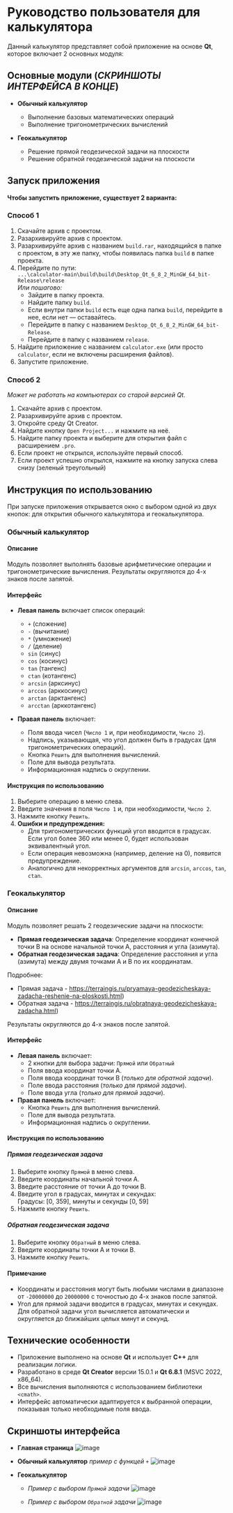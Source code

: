 # Руководство пользователя для калькулятора

Данный калькулятор представляет собой приложение на основе **Qt**, которое включает 2 основных модуля:

## Основные модули (*СКРИНШОТЫ ИНТЕРФЕЙСА В КОНЦЕ*)

- **Обычный калькулятор**  
  - Выполнение базовых математических операций  
  - Выполнение тригонометрических вычислений  

- **Геокалькулятор**  
  - Решение прямой геодезической задачи на плоскости  
  - Решение обратной геодезической задачи на плоскости  

## Запуск приложения

**Чтобы запустить приложение, существует 2 варианта:**

### Способ 1
1. Скачайте архив с проектом.  
2. Разархивируйте архив с проектом.  
3. Разархивируйте архив с названием `build.rar`, находящийся в папке с проектом, в эту же папку, чтобы появилась папка `build` в папке проекта.  
4. Перейдите по пути:  
   `...\calculator-main\build\build\Desktop_Qt_6_8_2_MinGW_64_bit-Release\release`  
   *Или пошагово:*  
   - Зайдите в папку проекта.  
   - Найдите папку `build`.  
   - Если внутри папки `build` есть еще одна папка `build`, перейдите в нее, если нет — оставайтесь.  
   - Перейдите в папку с названием `Desktop_Qt_6_8_2_MinGW_64_bit-Release`.  
   - Перейдите в папку с названием `release`.  
5. Найдите приложение с названием `calculator.exe` (или просто `calculator`, если не включены расширения файлов).  
6. Запустите приложение.  

### Способ 2  
*Может не работать на компьютерах со старой версией Qt.*  
1. Скачайте архив с проектом.  
2. Разархивируйте архив с проектом.  
3. Откройте среду Qt Creator.  
4. Найдите кнопку `Open Project...` и нажмите на неё.  
5. Найдите папку проекта и выберите для открытия файл с расширением `.pro`.  
6. Если проект не открылся, используйте первый способ.  
7. Если проект успешно открылся, нажмите на кнопку запуска слева снизу (зеленый треугольный)  

## Инструкция по использованию

При запуске приложения открывается окно с выбором одной из двух кнопок: для открытия обычного калькулятора и геокалькулятора.

### Обычный калькулятор

#### Описание
Модуль позволяет выполнять базовые арифметические операции и тригонометрические вычисления. Результаты округляются до 4-х знаков после запятой.

#### Интерфейс
- **Левая панель** включает список операций:  
  - `+` (сложение)  
  - `-` (вычитание)  
  - `*` (умножение)  
  - `/` (деление)  
  - `sin` (синус)  
  - `cos` (косинус)  
  - `tan` (тангенс)  
  - `ctan` (котангенс)  
  - `arcsin` (арксинус)  
  - `arccos` (арккосинус)  
  - `arctan` (арктангенс)  
  - `arcctan` (арккотангенс)  

- **Правая панель** включает:  
  - Поля ввода чисел (`Число 1` и, при необходимости, `Число 2`).  
  - Надпись, указывающая, что угол должен быть в градусах (для тригонометрических операций).  
  - Кнопка `Решить` для выполнения вычислений.  
  - Поле для вывода результата.  
  - Информационная надпись о округлении.  

#### Инструкция по использованию
1. Выберите операцию в меню слева.  
2. Введите значения в поля `Число 1` и, при необходимости, `Число 2`.  
3. Нажмите кнопку `Решить`.  
4. **Ошибки и предупреждения:**  
   - Для тригонометрических функций угол вводится в градусах. Если угол более 360 или менее 0, будет использован эквивалентный угол.  
   - Если операция невозможна (например, деление на 0), появится предупреждение.  
   - Аналогично для некорректных аргументов для `arcsin`, `arccos`, `tan`, `ctan`.

### Геокалькулятор

#### Описание
Модуль позволяет решать 2 геодезические задачи на плоскости:  
- **Прямая геодезическая задача**: Определение координат конечной точки B на основе начальной точки A, расстояния и угла (азимута).  
- **Обратная геодезическая задача**: Определение расстояния и угла (азимута) между двумя точками A и B по их координатам.  

Подробнее:  
- Прямая задача - https://terraingis.ru/pryamaya-geodezicheskaya-zadacha-reshenie-na-ploskosti.html)  
- Обратная задача - https://terraingis.ru/obratnaya-geodezicheskaya-zadacha.html)  

Результаты округляются до 4-х знаков после запятой.

#### Интерфейс 
- **Левая панель** включает:
  - 2 кнопки для выбора задачи: `Прямой` или `Обратный`
  - Поля ввода координат точки A.  
  - Поля ввода координат точки B (*только для обратной задачи*).  
  - Поле ввода расстояния (*только для прямой задачи*).  
  - Поле ввода угла (*только для прямой задачи*).  
- **Правая панель** включает:  
  - Кнопка `Решить` для выполнения вычислений.  
  - Поле для вывода результата.  
  - Информационная надпись о округлении.  

#### Инструкция по использованию

##### Прямая геодезическая задача
1. Выберите кнопку `Прямой` в меню слева.  
2. Введите координаты начальной точки A.  
3. Введите расстояние от точки A до точки B.  
4. Введите угол в градусах, минутах и секундах:  
    Градусы: [0, 359], минуты и секунды [0, 59]  
5. Нажмите кнопку `Решить`.  

##### Обратная геодезическая задача
1. Выберите кнопку `Обратный` в меню слева.  
2. Введите координаты точки A и точки B.  
3. Нажмите кнопку `Решить`.  

#### Примечание
- Координаты и расстояния могут быть любыми числами в диапазоне от `-20000000` до `20000000` с точностью до 4-х знаков после запятой.  
- Угол для прямой задачи вводится в градусах, минутах и секундах. Для обратной задачи угол вычисляется автоматически и округляется до ближайших целых минут и секунд.

## Технические особенности
- Приложение выполнено на основе **Qt** и использует **C++** для реализации логики.  
- Разработано в среде **Qt Creator** версии 15.0.1 и **Qt 6.8.1** (MSVC 2022, x86_64).  
- Все вычисления выполняются с использованием библиотеки `<cmath>`.  
- Интерфейс автоматически адаптируется к выбранной операции, показывая только необходимые поля ввода.

## Скриншоты интерфейса

- **Главная страница**
  ![image](https://github.com/user-attachments/assets/064416a7-b6f0-4d50-be66-aaf06609b7ab)

- **Обычный калькулятор** *пример с функцей `+`*
  ![image](https://github.com/user-attachments/assets/659e5317-0524-4840-8b98-6bcd162af02b)

- **Геокалькулятор**
    - *Пример с выбором `Прямой` задачи*
      ![image](https://github.com/user-attachments/assets/86b8a5a1-d9f6-4c68-8ca9-142146ba02c4)

    - *Пример с выбором `Обратной` задачи*
      ![image](https://github.com/user-attachments/assets/79ab0c43-cbdb-48e1-aa3c-4c39d9972f46)



